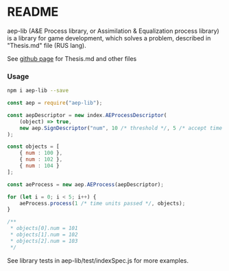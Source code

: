 # README

aep-lib (A&E Process library, or Assimilation & Equalization process library) is a library for game development, which solves a problem, described in "Thesis.md" file (RUS lang).

See [github page](https://github.com/GlaDos28/aep-lib) for Thesis.md and other files

### Usage

```bash
npm i aep-lib --save
```

```javascript
const aep = require("aep-lib");

const aepDescriptor = new index.AEProcessDescriptor(
    (object) => true,
    new aep.SignDescriptor("num", 10 /* threshold */, 5 /* accept time */, aep.utilFunctions.getLinearConvergentImpact("num", 1 /* converge rate */))
);

const objects = [
    { num : 100 },
    { num : 102 },
    { num : 104 }
];

const aeProcess = new aep.AEProcess(aepDescriptor);

for (let i = 0; i < 5; i++) {
    aeProcess.process(1 /* time units passed */, objects);
}

/**
 * objects[0].num = 101
 * objects[1].num = 102
 * objects[2].num = 103
 */
```

See library tests in aep-lib/test/indexSpec.js for more examples.